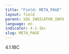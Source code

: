 ```yaml
---
title: "Field: META_PAGE"
layout: field
parent: SDG_INDICATOR_INFO
language: en
indicator: 4-1-1bc
slug: META_PAGE
---
```

4.1.1BC